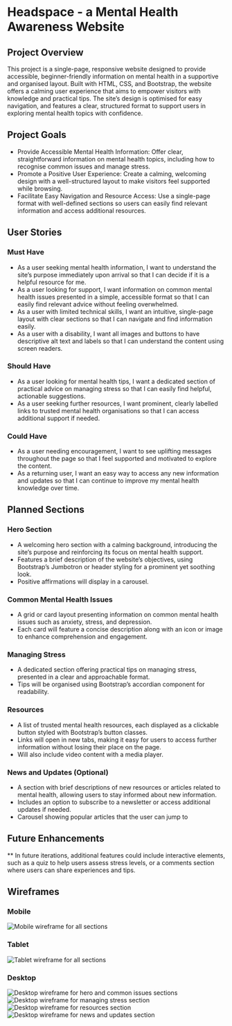 <h1>Headspace - a Mental Health Awareness Website</h1>

<h2>Project Overview</h2>
This project is a single-page, responsive website designed to provide accessible, beginner-friendly information on mental health in a supportive and organised layout. Built with HTML, CSS, and Bootstrap, the website offers a calming user experience that aims to empower visitors with knowledge and practical tips. The site’s design is optimised for easy navigation, and features a clear, structured format to support users in exploring mental health topics with confidence.

<h2>Project Goals</h2>
<ul>
<li>Provide Accessible Mental Health Information: Offer clear, straightforward information on mental health topics, including how to recognise common issues and manage stress.</li>
<li>Promote a Positive User Experience: Create a calming, welcoming design with a well-structured layout to make visitors feel supported while browsing.</li>
<li>Facilitate Easy Navigation and Resource Access: Use a single-page format with well-defined sections so users can easily find relevant information and access additional resources.</li>
</ul>

<h2>User Stories</h2>
<h3>Must Have</h3>

<ul>
  <li>As a user seeking mental health information, I want to understand the site’s purpose immediately upon arrival so that I can decide if it is a helpful resource for me.</li>
  <li>As a user looking for support, I want information on common mental health issues presented in a simple, accessible format so that I can easily find relevant advice without feeling overwhelmed.</li>
  <li>As a user with limited technical skills, I want an intuitive, single-page layout with clear sections so that I can navigate and find information easily.</li>
  <li>As a user with a disability, I want all images and buttons to have descriptive alt text and labels so that I can understand the content using screen readers.</li>
</ul>

<h3>Should Have</h3>

<ul>
  <li>As a user looking for mental health tips, I want a dedicated section of practical advice on managing stress so that I can easily find helpful, actionable suggestions.</li>
  <li>As a user seeking further resources, I want prominent, clearly labelled links to trusted mental health organisations so that I can access additional support if needed.</li>
</ul>


<h3>Could Have</h3>

<ul>
  <li>As a user needing encouragement, I want to see uplifting messages throughout the page so that I feel supported and motivated to explore the content.</li>
  <li>As a returning user, I want an easy way to access any new information and updates so that I can continue to improve my mental health knowledge over time.</li>
</ul>

<h2>Planned Sections</h2>
<h3>Hero Section</h3>

<ul>
  <li>A welcoming hero section with a calming background, introducing the site’s purpose and reinforcing its focus on mental health support.</li>
  <li>Features a brief description of the website’s objectives, using Bootstrap’s Jumbotron or header styling for a prominent yet soothing look.</li>
  <li>Positive affirmations will display in a carousel.</li>
</ul>


<h3>Common Mental Health Issues</h3>

<ul>
  <li>A grid or card layout presenting information on common mental health issues such as anxiety, stress, and depression.</li>
  <li>Each card will feature a concise description along with an icon or image to enhance comprehension and engagement.</li>
</ul>

<h3>Managing Stress</h3>

<ul>
  <li>A dedicated section offering practical tips on managing stress, presented in a clear and approachable format.</li>
  <li>Tips will be organised using Bootstrap’s accordian component for readability.</li>
</ul>

<h3>Resources</h3>

<ul>
  <li>A list of trusted mental health resources, each displayed as a clickable button styled with Bootstrap’s button classes.</li>
  <li>Links will open in new tabs, making it easy for users to access further information without losing their place on the page.</li>
  <li>Will also include video content with a media player.</li>
</ul>

<h3>News and Updates (Optional)</h3>

<ul>
  <li>A section with brief descriptions of new resources or articles related to mental health, allowing users to stay informed about new information.</li>
  <li>Includes an option to subscribe to a newsletter or access additional updates if needed.</li>
  <li>Carousel showing popular articles that the user can jump to</li>
</ul>


<h2>Future Enhancements</h2>
**
In future iterations, additional features could include interactive elements, such as a quiz to help users assess stress levels, or a comments section where users can share experiences and tips.

<h2>Wireframes</h2>

<h3>Mobile</h3>
<img src="https://i.imgur.com/ZEPJhHr.png" alt="Mobile wireframe for all sections">

<h3>Tablet</h3>
<img src="https://i.imgur.com/D4B0bla.png" alt="Tablet wireframe for all sections">

<h3>Desktop</h3>
<img src="https://i.imgur.com/sV3HhA1.png" alt="Desktop wireframe for hero and common issues sections">
<img src="https://i.imgur.com/SENINcX.png" alt="Desktop wireframe for managing stress section">
<img src="https://i.imgur.com/1tpjoWN.png" alt="Desktop wireframe for resources section">
<img src="https://i.imgur.com/SXyx9Hf.png" alt="Desktop wireframe for news and updates section">
